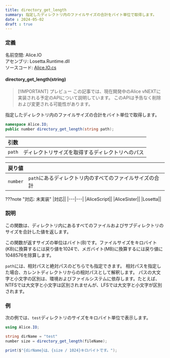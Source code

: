```yaml
---
title: directory_get_length
summary: 指定したディレクトリ内のファイルサイズの合計をバイト単位で取得します。
date : 2024-05-02
draft : true
---
```


### 定義

名前空間: Alice.IO<br/>
アセンブリ: Losetta.Runtime.dll<br/>
ソースコード: [Alice.IO.cs](https://github.com/WSOFT-Project/Losetta/blob/master/Losetta.Runtime/Alice.IO.cs)

#### directory_get_length(string)

> [!IMPORTANT] プレビュー
> この記事では、現在開発中のAlice vNEXTに実装される予定のAPIについて説明しています。
> このAPIは予告なく削除および変更される可能性があります。

指定したディレクトリ内のファイルサイズの合計をバイト単位で取得します。

```cs title="AliceScript"
namespace Alice.IO;
public number directory_get_length(string path);
```

|引数| |
|-|-|
|`path`|ディレクトリサイズを取得するディレクトリへのパス|

|戻り値| |
|-|-|
|`number`|`path`にあるディレクトリ内のすべてのファイルサイズの合計|

???note "対応: 未実装"
    |対応||
    |---|---|
    |AliceScript||
    |AliceSister||
    |Losetta||

### 説明

この関数は、ディレクトリ内にあるすべてのファイルおよびサブディレクトリのサイズを合計した値を返します。

この関数が返すサイズの単位はバイト(B)です。ファイルサイズをキロバイト(KB)に換算するには戻り値を1024で、メガバイト(MB)に換算するには戻り値に1048576を除算します。

`path`には、相対パスと絶対パスのどちらでも指定できます。
相対パスを指定した場合、カレントディレクトリからの相対パスとして解釈します。
パスの大文字と小文字の区別は、環境およびファイルシステムに依存します。たとえば、NTFSでは大文字と小文字は区別されませんが、LFSでは大文字と小文字が区別されます。

### 例
次の例では、`test`ディレクトリのサイズをキロバイト単位で表示します。

```cs title="AliceScript"
using Alice.IO;

string dirName = "test"
number size = directory_get_length(fileName);

print($"{dirName}は、{size / 1024}キロバイトです。");
```
